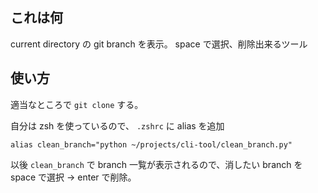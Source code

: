 ## これは何

current directory の git branch を表示。
space で選択、削除出来るツール

## 使い方

適当なところで `git clone` する。

自分は zsh を使っているので、 `.zshrc` に alias を追加

```
alias clean_branch="python ~/projects/cli-tool/clean_branch.py"
```

以後 `clean_branch` で branch 一覧が表示されるので、消したい branch を space で選択 → enter で削除。

